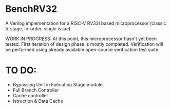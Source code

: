 # BenchRV32
A Verilog implementation for a RISC-V RV32I based microprocessor (classic 5-stage, in-order, single issue)

WORK IN PROGRESS: At this point, this microprocessor hasn't yet been tested. First iteration of design phase is mostly completed. 
Verification will be performed using already available open-source verification test suite.

# TO DO:
  - Bypassing Unit in Execution Stage module,
  - Full Branch Controller
  - Cache controller
  - Istruction & Data Cache
